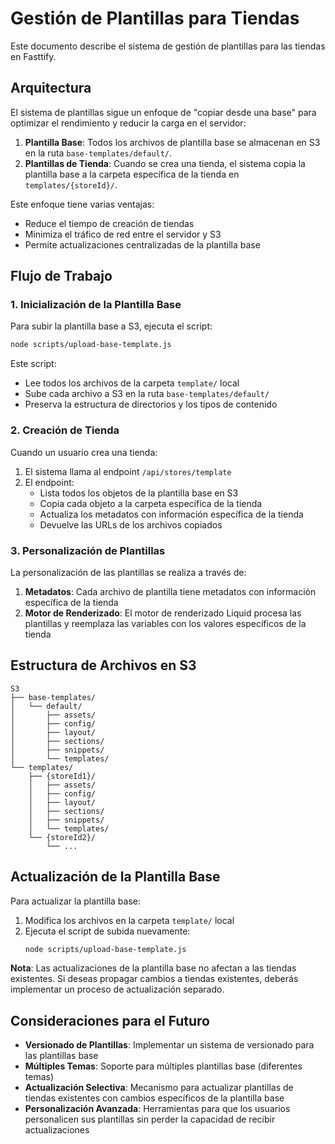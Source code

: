 # Gestión de Plantillas para Tiendas

Este documento describe el sistema de gestión de plantillas para las tiendas en Fasttify.

## Arquitectura

El sistema de plantillas sigue un enfoque de "copiar desde una base" para optimizar el rendimiento y reducir la carga en el servidor:

1. **Plantilla Base**: Todos los archivos de plantilla base se almacenan en S3 en la ruta `base-templates/default/`.
2. **Plantillas de Tienda**: Cuando se crea una tienda, el sistema copia la plantilla base a la carpeta específica de la tienda en `templates/{storeId}/`.

Este enfoque tiene varias ventajas:

- Reduce el tiempo de creación de tiendas
- Minimiza el tráfico de red entre el servidor y S3
- Permite actualizaciones centralizadas de la plantilla base

## Flujo de Trabajo

### 1. Inicialización de la Plantilla Base

Para subir la plantilla base a S3, ejecuta el script:

```bash
node scripts/upload-base-template.js
```

Este script:

- Lee todos los archivos de la carpeta `template/` local
- Sube cada archivo a S3 en la ruta `base-templates/default/`
- Preserva la estructura de directorios y los tipos de contenido

### 2. Creación de Tienda

Cuando un usuario crea una tienda:

1. El sistema llama al endpoint `/api/stores/template`
2. El endpoint:
   - Lista todos los objetos de la plantilla base en S3
   - Copia cada objeto a la carpeta específica de la tienda
   - Actualiza los metadatos con información específica de la tienda
   - Devuelve las URLs de los archivos copiados

### 3. Personalización de Plantillas

La personalización de las plantillas se realiza a través de:

1. **Metadatos**: Cada archivo de plantilla tiene metadatos con información específica de la tienda
2. **Motor de Renderizado**: El motor de renderizado Liquid procesa las plantillas y reemplaza las variables con los valores específicos de la tienda

## Estructura de Archivos en S3

```
S3
├── base-templates/
│   └── default/
│       ├── assets/
│       ├── config/
│       ├── layout/
│       ├── sections/
│       ├── snippets/
│       └── templates/
└── templates/
    ├── {storeId1}/
    │   ├── assets/
    │   ├── config/
    │   ├── layout/
    │   ├── sections/
    │   ├── snippets/
    │   └── templates/
    └── {storeId2}/
        └── ...
```

## Actualización de la Plantilla Base

Para actualizar la plantilla base:

1. Modifica los archivos en la carpeta `template/` local
2. Ejecuta el script de subida nuevamente:
   ```bash
   node scripts/upload-base-template.js
   ```

**Nota**: Las actualizaciones de la plantilla base no afectan a las tiendas existentes. Si deseas propagar cambios a tiendas existentes, deberás implementar un proceso de actualización separado.

## Consideraciones para el Futuro

- **Versionado de Plantillas**: Implementar un sistema de versionado para las plantillas base
- **Múltiples Temas**: Soporte para múltiples plantillas base (diferentes temas)
- **Actualización Selectiva**: Mecanismo para actualizar plantillas de tiendas existentes con cambios específicos de la plantilla base
- **Personalización Avanzada**: Herramientas para que los usuarios personalicen sus plantillas sin perder la capacidad de recibir actualizaciones

